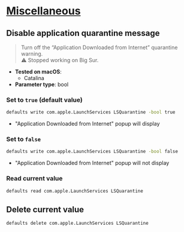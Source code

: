 # [Miscellaneous](../readme.md)

## Disable application quarantine message

> Turn off the “Application Downloaded from Internet” quarantine warning.<br> ⚠️ Stopped working on Big Sur.

- **Tested on macOS**:
  * Catalina
- **Parameter type**: bool

### Set to `true` (default value)
```bash
defaults write com.apple.LaunchServices LSQuarantine -bool true
```
- "Application Downloaded from Internet" popup will display

### Set to `false`
```bash
defaults write com.apple.LaunchServices LSQuarantine -bool false
```
- "Application Downloaded from Internet" popup will not display

### Read current value
```bash
defaults read com.apple.LaunchServices LSQuarantine
```

## Delete current value
```bash
defaults delete com.apple.LaunchServices LSQuarantine
```
